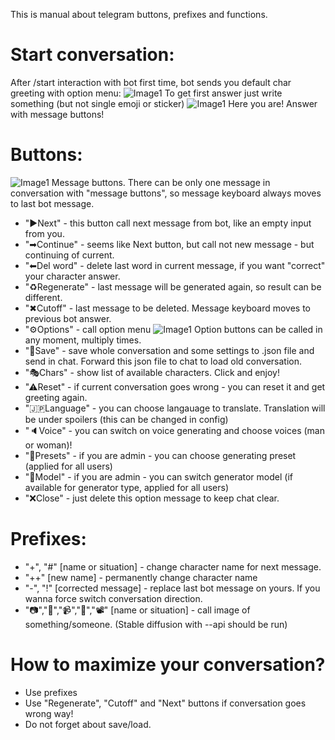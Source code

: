 This is manual about telegram buttons, prefixes and functions.

# Start conversation:
After /start interaction with bot first time, bot sends you default char greeting with option menu:
![Image1](https://raw.githubusercontent.com/innightwolfsleep/llm_telegram_bot/manual/manuals/telegram_bot_start_option.PNG)
To get first answer just write something (but not single emoji or sticker)
![Image1](https://raw.githubusercontent.com/innightwolfsleep/llm_telegram_bot/manual/manuals/telegram_bot_message.PNG)
Here you are! Answer with message buttons!

# Buttons:
![Image1](https://raw.githubusercontent.com/innightwolfsleep/llm_telegram_bot/manual/manuals/telegram_bot_message_narrow.png)
Message buttons. There can be only one message in conversation with "message buttons", so message keyboard always moves to last bot message.
- "▶Next" - this button call next message from bot, like an empty input from you.
- "➡Continue" - seems like Next button, but call not new message - but continuing of current.
- "⬅Del word" - delete last word in current message, if you want "correct" your character answer.
- "♻Regenerate" - last message will be generated again, so result can be different. 
- "✖Cutoff" - last message to be deleted. Message keyboard moves to previous bot answer.
- "⚙Options" - call option menu
![Image1](https://raw.githubusercontent.com/innightwolfsleep/llm_telegram_bot/manual/manuals/telegram_bot_start_option_narrow.PNG)
Option buttons can be called in any moment, multiply times.
- "💾Save" - save whole conversation and some settings to .json file and send in chat. Forward this json file to chat to load old conversation.
- "🎭Chars" - show list of available characters. Click and enjoy!
- "⚠Reset" - if current conversation goes wrong - you can reset it and get greeting again.
- "🇯🇵Language" - you can choose langauage to translate. Translation will be under spoilers (this can be changed in config)
- "🔈Voice" - you can switch on voice generating and choose voices (man or woman)! 
- "🔧Presets" - if you are admin - you can choose generating preset (applied for all users)
- "🔨Model" - if you are admin - you can switch generator model (if available for generator type, applied for all users) 
- "❌Close" - just delete this option message to keep chat clear.

# Prefixes:
- "+", "#" [name or situation] - change character name for next message. 
- "++" [new name] - permanently change character name 
- "-", "!" [corrected message] - replace last bot message on yours. If you wanna force switch conversation direction.
- "📷","📸","📹","🎥","📽" [name or situation] - call image of something/someone. (Stable diffusion with --api should be run)

# How to maximize your conversation?
- Use prefixes
- Use "Regenerate", "Cutoff" and "Next" buttons if conversation goes wrong way! 
- Do not forget about save/load.
